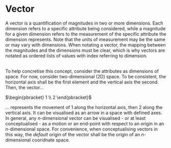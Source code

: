 # Vector
A vector is a quantification of magnitudes in two or more dimensions. Each dimension refers to a specific attribute being considered, while a magnitude for a given dimension refers to the measurement of the specific attribute the dimension represents. Note that the units of measurement may be the same or may vary with dimensions. When notating a vector, the mapping between the magnitudes and the dimensions must be clear, which is why vectors are notated as ordered lists of values with index referring to dimension.
<br><br>

To help concretise this concept, consider the attributes as dimensions of space. For now, consider two-dimensional (2D) space. To be consistent, the horizontal axis shall be the first element and the vertical axis the second. Then, the vector...

$\begin{pbracket} 1 \\ 2 \end{pbracket}$

... represents the movement of $1$ along the horizontal axis, then $2$ along the vertical axis. It can be visualised as an arrow in a space with defined axes. In general, any $n$-dimensional vector can be visualised - or at least conceptualised - as a motion or an end-point with respect to an origin in an $n$-dimensional space. For convenience, when conceptualising vectors in this way, the _default_ origin of the vector shall be the origin of an $n$-dimensional cooridnate space.
